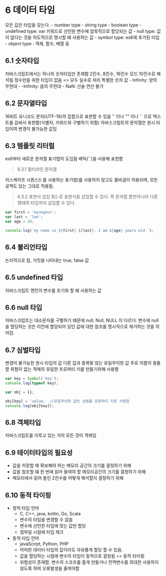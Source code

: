 6 데이터 타임
================
모든 값은 타입을 갖는다.
    - number type
    - string type
    - boolean type
    - undefined type: var 키워드로 선언된 변수에 암묵적으로 할당되는 값
    - null type: 값이 없다는 것을 의도적으로 명시할 떄 사용하는 값
    - symbol type: es6에 추가된 타입
    - object type : 객체, 함수, 배열 등

6.1 숫자타입
------------
자바스크립트에서는 하나의 숫자타입만 존재함
2진수, 8진수, 16진수 모드 10진수로 해석됨
정수만을 위한 타입이 없음 => 모두 실수로 처리
특별한 숫자 값
    - Infinity: 양의 무한대
    - -Infinity: 음의 무한대
    - NaN: 산술 연산 불가

6.2 문자열타입
-------------
16비트 유니코드 문자(UTF-16)의 집합으로 표현할 수 있음
'' 이나 "" 이나 \`\` 으로 텍스트를 감싸서 표현함(식별자, 키워드와 구별하기 위함)
자바스크립트의 문자열은 원시 타입이여 변경이 불가능한 값임


6.3 템플릿 리터럴
-------------
es6부터 새로운 문자열 표기법이 도입됨
베틱(\`\`)을 사용해 표현함

> 6.3.1 멀티라인 문자열

이스케이프 시퀀스(\ 를 사용하는 표기법)를 사용하지 않고도 줄바굼이 허용되며, 모든 공백도 있는 그대로 적용됨.

> 6.3.2 표현식 삽입
${} 로 표현식을 삽입할 수 있다. 즉 문자열 뿐만아니라 다른 형태의 타입까지 삽입할 수 있다.
```javaScript
var first = 'myungeun';
var last = 'lee';
var age = 20;

console.log(`my name is ${first} ${last}. I am ${age} years old.`); 
```


6.4 불리언타입
-----------
논리적으로 참, 거짓을 나타내는 true, false 값


6.5 undefined 타입
-------------
자바스크립트 엔진이 변수를 초기화 할 떄 사용하는 값


6.6 null 타입
------------
자바스크립트는 대소문자를 구별하기 떄문에 null, Null, NULL 이 다르다.
변수에 null을 할당하는 것은 이전에 할당되어 있던 값에 대한 참조를 명시적으로 제거하는 것을 의미암.


6.7 심벌타입
-----------
변경이 불가능한 원시 타입의 값
다른 갑과 중복됮 않는 유일무이한 값
주로 이름이 충돌할 위험이 없는 객체의 유일한 프로퍼티 키를 만들기위해 사용함
```javaScript
var key = Symbol('key');
console.log(typeof key);

var obj = {};

obj[key] = 'value;  //유일무이한 값인 심벌을 프로퍼티 키로 사용함
console.log(obj[key]);
```

6.8 객체타입
-------------
자바스크립트를 이루고 있는 거의 모든 것이 객체임


6.9 테이터타입의 필요성
------------
- 값을 저장할 때 확보해야 하는 메모리 공간의 크기를 결정하기 위해
- 값을 참조할 떄 한 번에 읽어 들여야 할 메모리공간의 크기를 결정하기 위해
- 메모리에서 읽어 들인 2진수를 어떻게 해석할지 결정하기 위해

6.10 동적 타이핑
-----------
- 정적 타입 언어
    - C, C++, java, kotlin, Go, Scala
    - 변수의 타입을 변경할 수 없음
    - 변수에 선언한 타입에 맞는 값만 할당
    - 컴파일 시점에 타입 체크
- 동적 타입 언어
    - javaScirpt, Python, PHP
    - 어떠한 데이터 타입의 값이라도 자유롭게 할당 할 수 있음.
    - 값을 할당하는 시점에 변수의 타입이 동적으로 결정됨
    => 동적 타이핑
    - 위험성이 존재함. 변수의 스코프를 좁게 만들거나 전역변수를 최대한 사용하지 않도록 하여 오류발생을 줄여야함

